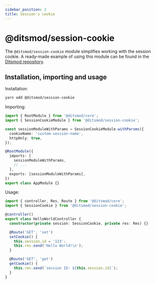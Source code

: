 ```yaml
---
sidebar_position: 2
title: Session's cookie
---
```


# @ditsmod/session-cookie

The `@ditsmod/session-cookie` module simplifies working with the session cookie. A ready-made example of using this module can be found in the [Ditsmod repository][1].

## Installation, importing and usage

Installation:

```bash
yarn add @ditsmod/session-cookie
```

Importing:

```ts
import { RootModule } from '@ditsmod/core';
import { SessionCookieModule } from '@ditsmod/session-cookie';

const sessionModuleWithParams = SessionCookieModule.withParsms({
  cookieName: 'custom-session-name',
  httpOnly: true,
});

@RootModule({
  imports: [
    sessionModuleWithParams,
    // ...
  ],
  exports: [sessionModuleWithParams],
})
export class AppModule {}
```

Usage:

```ts
import { controller, Res, Route } from '@ditsmod/core';
import { SessionCookie } from '@ditsmod/session-cookie';

@controller()
export class HelloWorldController {
  constructor(private session: SessionCookie, private res: Res) {}

  @Route('GET', 'set')
  setCookie() {
    this.session.id = '123';
    this.res.send('Hello World!\n');
  }

  @Route('GET', 'get')
  getCookie() {
    this.res.send(`session ID: ${this.session.id}`);
  }
}
```



[1]: https://github.com/ditsmod/ditsmod/tree/main/examples/19-session-cookie
